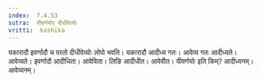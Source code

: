 ```yaml
---
index:  7.4.53
sutra:  यीवर्नयोर् दीधीवेव्योः
vritti:  kashika 
---
```


यकारादौ इवर्णादौ च परतो दीधीवेव्योः लोपो भवति। यकारादौ आदीध्य गतः। आवेव्य गतः आदीध्यते। आवेव्यते। इवर्णादौ आदीधिता। आवेविता। लिङि आदीधीत। आवेवीत। यीवर्णयोः इति किम्? आदीध्यनम्। आवेव्यनम्।

